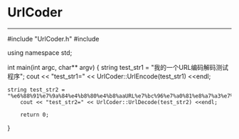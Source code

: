 # UrlCoder
-----------------------------------
#include "UrlCoder.h"
#include <iostream>

using namespace std;

int main(int argc, char** argv)
{
        string test_str1 = "我的一个URL编码解码测试程序";
       	cout << "test_str1=" << UrlCoder::UrlEncode(test_str1) <<endl;
 
	string test_str2 = "%e6%88%91%e7%9a%84%e4%b8%80%e4%b8%aaURL%e7%bc%96%e7%a0%81%e8%a7%a3%e7%a0%81%e6%b5%8b%e8%af%95%e7%a8%8b%e5%ba%8f";
       	cout << "test_str2=" << UrlCoder::UrlDecode(test_str2) <<endl;

    	return 0;
}
